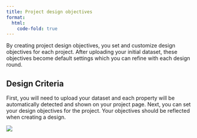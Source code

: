 ```yaml
---
title: Project design objectives
format:
  html:
    code-fold: true
---
```


By creating project design objectives, you set and customize design objectives for each project. After uploading your initial dataset, these objectives become default settings which you can refine with each design round. 

## Design Criteria

First, you will need to upload your dataset and each property will be automatically detected and shown on your project page. Next, you can set your design objectives for the project. Your objectives should be reflected when creating a design. 

![](/main_tutorial_images/proj_obj.gif)